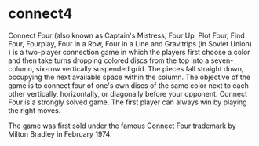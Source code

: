# connect4
Connect Four (also known as Captain's Mistress, Four Up, Plot Four, Find Four, Fourplay, Four in a Row, Four in a Line and Gravitrips (in Soviet Union) ) is a two-player connection game in which the players first choose a color and then take turns dropping colored discs from the top into a seven-column, six-row vertically suspended grid. The pieces fall straight down, occupying the next available space within the column. The objective of the game is to connect four of one's own discs of the same color next to each other vertically, horizontally, or diagonally before your opponent. Connect Four is a strongly solved game. The first player can always win by playing the right moves.

The game was first sold under the famous Connect Four trademark by Milton Bradley in February 1974.